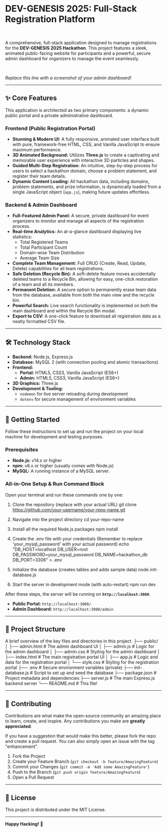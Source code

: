 # DEV-GENESIS 2025: Full-Stack Registration Platform

<br>

A comprehensive, full-stack application designed to manage registrations for the **DEV-GENESIS 2025 Hackathon**. This project features a sleek, animated public-facing website for participants and a powerful, secure admin dashboard for organizers to manage the event seamlessly.

<br>

*Replace this line with a screenshot of your admin dashboard!*

---

## ✨ Core Features

This application is architected as two primary components: a dynamic public portal and a private administrative dashboard.

###  Frontend (Public Registration Portal)
- **Stunning & Modern UI:** A fully responsive, animated user interface built with pure, framework-free HTML, CSS, and Vanilla JavaScript to ensure maximum performance.
- **3D Animated Background:** Utilizes **Three.js** to create a captivating and memorable user experience with interactive 3D particles and shapes.
- **Guided Multi-Step Registration:** An intuitive, step-by-step process for users to select a hackathon domain, choose a problem statement, and register their team details.
- **Dynamic Content Loading:** All hackathon data, including domains, problem statements, and prize information, is dynamically loaded from a single JavaScript object (`app.js`), making future updates effortless.

### Backend & Admin Dashboard
- **Full-Featured Admin Panel:** A secure, private dashboard for event organizers to monitor and manage all aspects of the registration process.
- **Real-time Analytics:** An at-a-glance dashboard displaying live statistics:
    - Total Registered Teams
    - Total Participant Count
    - Domain-wise Team Distribution
    - Average Team Size
- **Complete Team Management:** Full CRUD (Create, Read, Update, Delete) capabilities for all team registrations.
- **Safe Deletion (Recycle Bin):** A soft-delete feature moves accidentally deleted teams to a Recycle Bin, allowing for easy, one-click restoration of a team and all its members.
- **Permanent Deletion:** A secure option to permanently erase team data from the database, available from both the main view and the recycle bin.
- **Powerful Search:** Live search functionality is implemented on both the main dashboard and within the Recycle Bin modal.
- **Export to CSV:** A one-click feature to download all registration data as a neatly formatted CSV file.

---

## 🛠️ Technology Stack

- **Backend:** Node.js, Express.js
- **Database:** MySQL 2 (with connection pooling and atomic transactions)
- **Frontend:**
    - **Portal:** HTML5, CSS3, Vanilla JavaScript (ES6+)
    - **Admin:** HTML5, CSS3, Vanilla JavaScript (ES6+)
- **3D Graphics:** Three.js
- **Development & Tooling:**
    - `nodemon` for live server reloading during development
    - `dotenv` for secure management of environment variables

---

## 🚀 Getting Started

Follow these instructions to set up and run the project on your local machine for development and testing purposes.

### Prerequisites
- **Node.js:** v14.x or higher
- **npm:** v6.x or higher (usually comes with Node.js)
- **MySQL:** A running instance of a MySQL server.

### All-in-One Setup & Run Command Block

Open your terminal and run these commands one by one:

1. Clone the repository (replace with your actual URL)
git clone https://github.com/your-username/your-repo-name.git

2. Navigate into the project directory
cd your-repo-name

3. Install all the required Node.js packages
npm install

4. Create the .env file with your credentials
(Remember to replace 'your_mysql_password' with your actual password)
echo "DB_HOST=localhost
DB_USER=root
DB_PASSWORD=your_mysql_password
DB_NAME=hackathon_db
DB_PORT=3306" > .env

5. Initialize the database (creates tables and adds sample data)
node init-database.js

6. Start the server in development mode (with auto-restart)
npm run dev


After these steps, the server will be running on **`http://localhost:3000`**.

- **Public Portal:** `http://localhost:3000/`
- **Admin Dashboard:** `http://localhost:3000/admin`

---

## 📁 Project Structure

A brief overview of the key files and directories in this project.
├── public/
│ ├── admin.html # The admin dashboard UI
│ ├── admin.js # Logic for the admin dashboard
│ ├── admin.css # Styling for the admin dashboard
│ ├── index.html # The main registration portal UI
│ ├── app.js # Logic and data for the registration portal
│ └── style.css # Styling for the registration portal
├── .env # Secure environment variables (private)
├── init-database.js # Script to set up and seed the database
├── package.json # Project metadata and dependencies
├── server.js # The main Express.js backend server
└── README.md # This file!


---

## 🌟 Contributing

Contributions are what make the open-source community an amazing place to learn, create, and inspire. Any contributions you make are **greatly appreciated**.

If you have a suggestion that would make this better, please fork the repo and create a pull request. You can also simply open an issue with the tag "enhancement".

1.  Fork the Project
2.  Create your Feature Branch (`git checkout -b feature/AmazingFeature`)
3.  Commit your Changes (`git commit -m 'Add some AmazingFeature'`)
4.  Push to the Branch (`git push origin feature/AmazingFeature`)
5.  Open a Pull Request

---

## 📜 License

This project is distributed under the MIT License.

---
**Happy Hacking!** 🚀

